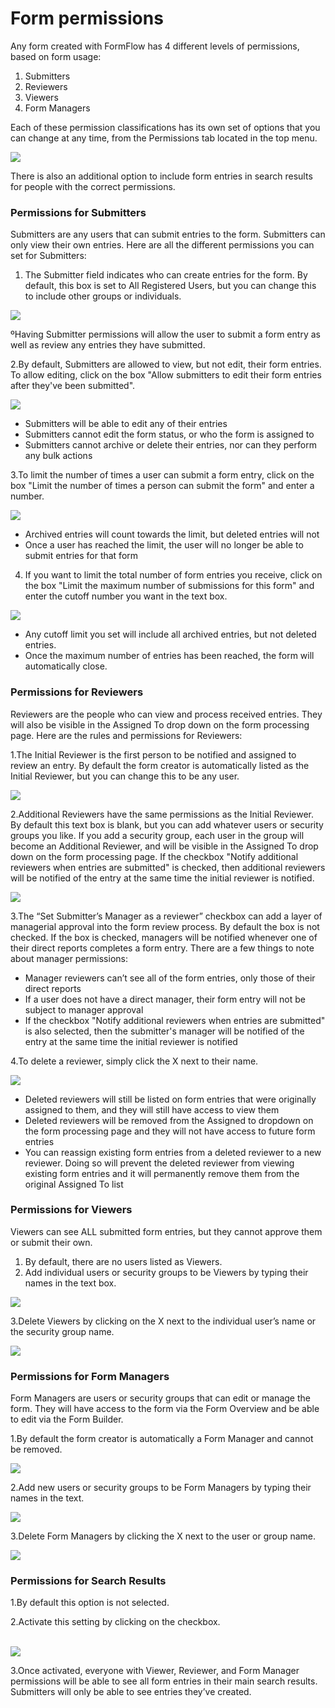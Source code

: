 # Form permissions

Any form created with FormFlow has 4 different levels of permissions, based on form usage:

1. Submitters
2. Reviewers
3. Viewers
4. Form Managers

Each of these permission classifications has its own set of options that you can change at any time, from the Permissions tab located in the top menu.

![](../../../.gitbook/assets/1%20%2823%29.png)



There is also an additional option to include form entries in search results for people with the correct permissions.

### Permissions for Submitters

Submitters are any users that can submit entries to the form. Submitters can only view their own entries. Here are all the different permissions you can set for Submitters:

1. The Submitter field indicates who can create entries for the form. By default, this box is set to All Registered Users, but you can change this to include other groups or individuals. 

![](../../../.gitbook/assets/2%20%2822%29.png)



ºHaving Submitter permissions will allow the user to submit a form entry as well as review any entries they have submitted.  
 

2.By default, Submitters are allowed to view, but not edit, their form entries. To allow editing, click on the box "Allow submitters to edit their form entries after they've been submitted".

![](../../../.gitbook/assets/3%20%2821%29.png)

* Submitters will be able to edit any of their entries
* Submitters cannot edit the form status, or who the form is assigned to
* Submitters cannot archive or delete their entries, nor can they perform any bulk actions

3.To limit the number of times a user can submit a form entry, click on the box "Limit the number of times a person can submit the form" and enter a number.

![](../../../.gitbook/assets/4%20%2831%29.png)



* Archived entries will count towards the limit, but deleted entries will not
* Once a user has reached the limit, the user will no longer be able to submit entries for that form

4. If you want to limit the total number of form entries you receive, click on the box "Limit the maximum number of submissions for this form" and enter the cutoff number you want in the text box.

![](../../../.gitbook/assets/5%20%2822%29.png)



* Any cutoff limit you set will include all archived entries, but not deleted entries.
* Once the maximum number of entries has been reached, the form will automatically close.



### Permissions for Reviewers

Reviewers are the people who can view and process received entries. They will also be visible in the Assigned To drop down on the form processing page. Here are the rules and permissions for Reviewers:

1.The Initial Reviewer is the first person to be notified and assigned to review an entry. By default the form creator is automatically listed as the Initial Reviewer, but you can change this to be any user.

![](../../../.gitbook/assets/6.png)

2.Additional Reviewers have the same permissions as the Initial Reviewer. By default this text box is blank, but you can add whatever users or security groups you like. If you add a security group, each user in the group will become an Additional Reviewer, and will be visible in the Assigned To drop down on the form processing page. If the checkbox "Notify additional reviewers when entries are submitted" is checked, then additional reviewers will be notified of the entry at the same time the initial reviewer is notified.

![](../../../.gitbook/assets/7%20%284%29.png)



3.The “Set Submitter’s Manager as a reviewer” checkbox can add a layer of managerial approval into the form review process. By default the box is not checked. If the box is checked, managers will be notified whenever one of their direct reports completes a form entry. There are a few things to note about manager permissions:

* Manager reviewers can’t see all of the form entries, only those of their direct reports
* If a user does not have a direct manager, their form entry will not be subject to manager approval
* If the checkbox "Notify additional reviewers when entries are submitted" is also selected, then the submitter's manager will be notified of the entry at the same time the initial reviewer is notified 

4.To delete a reviewer, simply click the X next to their name.  


![](../../../.gitbook/assets/8%20%2812%29.png)



* Deleted reviewers will still be listed on form entries that were originally assigned to them, and they will still have access to view them
* Deleted reviewers will be removed from the Assigned to dropdown on the form processing page and they will not have access to future form entries
* You can reassign existing form entries from a deleted reviewer to a new reviewer. Doing so will prevent the deleted reviewer from viewing existing form entries and it will permanently remove them from the original Assigned To list



### Permissions for Viewers

Viewers can see ALL submitted form entries, but they cannot approve them or submit their own.

1. By default, there are no users listed as Viewers.
2. Add individual users or security groups to be Viewers by typing their names in the text box. 

![](../../../.gitbook/assets/9%20%281%29.png)

3.Delete Viewers by clicking on the X next to the individual user’s name or the security group name. ​​​​​​​

![](../../../.gitbook/assets/10%20%285%29.png)



### Permissions for Form Managers

Form Managers are users or security groups that can edit or manage the form. They will have access to the form via the Form Overview and be able to edit via the Form Builder.

1.By default the form creator is automatically a Form Manager and cannot be removed.

![](../../../.gitbook/assets/11%20%283%29.png)

2.Add new users or security groups to be Form Managers by typing their names in the text.

![](../../../.gitbook/assets/12%20%282%29.png)

3.Delete Form Managers by clicking the X next to the user or group name.​​​​​​​

![](../../../.gitbook/assets/13%20%281%29.png)



### Permissions for Search Results

1.By default this option is not selected.

2.Activate this setting by clicking on the checkbox.  
​​​​​​​

![](../../../.gitbook/assets/14%20%282%29.png)



3.Once activated, everyone with Viewer, Reviewer, and Form Manager permissions will be able to see all form entries in their main search results. Submitters will only be able to see entries they’ve created.​​​​​​​​​

